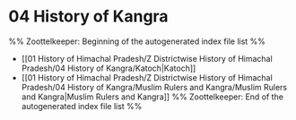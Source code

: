 # 04 History of Kangra
%% Zoottelkeeper: Beginning of the autogenerated index file list  %%
-  [[01 History of Himachal Pradesh/Z Districtwise History of Himachal Pradesh/04 History of Kangra/Katoch|Katoch]]
-  [[01 History of Himachal Pradesh/Z Districtwise History of Himachal Pradesh/04 History of Kangra/Muslim Rulers and Kangra/Muslim Rulers and Kangra|Muslim Rulers and Kangra]]
%% Zoottelkeeper: End of the autogenerated index file list  %%
